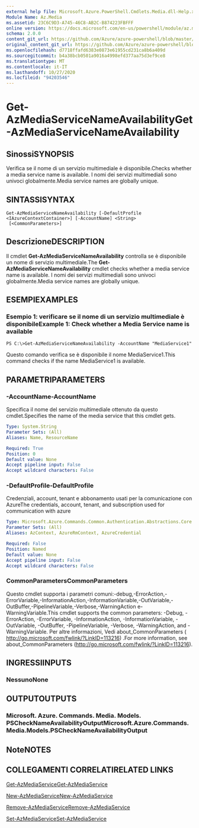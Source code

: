 ```yaml
---
external help file: Microsoft.Azure.PowerShell.Cmdlets.Media.dll-Help.xml
Module Name: Az.Media
ms.assetid: 23C6C9D3-A745-46C8-AB2C-B874223FBFFF
online version: https://docs.microsoft.com/en-us/powershell/module/az.media/get-azmediaservicenameavailability
schema: 2.0.0
content_git_url: https://github.com/Azure/azure-powershell/blob/master/src/Media/Media/help/Get-AzMediaServiceNameAvailability.md
original_content_git_url: https://github.com/Azure/azure-powershell/blob/master/src/Media/Media/help/Get-AzMediaServiceNameAvailability.md
ms.openlocfilehash: d7718ffafd6383e0873e61955cd231ca8b6a409d
ms.sourcegitcommit: b4a38bcb0501a9016a4998efd377aa75d3ef9ce8
ms.translationtype: MT
ms.contentlocale: it-IT
ms.lasthandoff: 10/27/2020
ms.locfileid: "94203546"
---
```

# <span data-ttu-id="530a6-101">Get-AzMediaServiceNameAvailability</span><span class="sxs-lookup"><span data-stu-id="530a6-101">Get-AzMediaServiceNameAvailability</span></span>

## <span data-ttu-id="530a6-102">Sinossi</span><span class="sxs-lookup"><span data-stu-id="530a6-102">SYNOPSIS</span></span>
<span data-ttu-id="530a6-103">Verifica se il nome di un servizio multimediale è disponibile.</span><span class="sxs-lookup"><span data-stu-id="530a6-103">Checks whether a media service name is available.</span></span>
<span data-ttu-id="530a6-104">I nomi dei servizi multimediali sono univoci globalmente.</span><span class="sxs-lookup"><span data-stu-id="530a6-104">Media service names are globally unique.</span></span>

## <span data-ttu-id="530a6-105">SINTASSI</span><span class="sxs-lookup"><span data-stu-id="530a6-105">SYNTAX</span></span>

```
Get-AzMediaServiceNameAvailability [-DefaultProfile <IAzureContextContainer>] [-AccountName] <String>
 [<CommonParameters>]
```

## <span data-ttu-id="530a6-106">Descrizione</span><span class="sxs-lookup"><span data-stu-id="530a6-106">DESCRIPTION</span></span>
<span data-ttu-id="530a6-107">Il cmdlet **Get-AzMediaServiceNameAvailability** controlla se è disponibile un nome di servizio multimediale.</span><span class="sxs-lookup"><span data-stu-id="530a6-107">The **Get-AzMediaServiceNameAvailability** cmdlet checks whether a media service name is available.</span></span>
<span data-ttu-id="530a6-108">I nomi dei servizi multimediali sono univoci globalmente.</span><span class="sxs-lookup"><span data-stu-id="530a6-108">Media service names are globally unique.</span></span>

## <span data-ttu-id="530a6-109">ESEMPI</span><span class="sxs-lookup"><span data-stu-id="530a6-109">EXAMPLES</span></span>

### <span data-ttu-id="530a6-110">Esempio 1: verificare se il nome di un servizio multimediale è disponibile</span><span class="sxs-lookup"><span data-stu-id="530a6-110">Example 1: Check whether a Media Service name is available</span></span>
```
PS C:\>Get-AzMediaServiceNameAvailability -AccountName "MediaService1"
```

<span data-ttu-id="530a6-111">Questo comando verifica se è disponibile il nome MediaService1.</span><span class="sxs-lookup"><span data-stu-id="530a6-111">This command checks if the name MediaService1 is available.</span></span>

## <span data-ttu-id="530a6-112">PARAMETRI</span><span class="sxs-lookup"><span data-stu-id="530a6-112">PARAMETERS</span></span>

### <span data-ttu-id="530a6-113">-AccountName</span><span class="sxs-lookup"><span data-stu-id="530a6-113">-AccountName</span></span>
<span data-ttu-id="530a6-114">Specifica il nome del servizio multimediale ottenuto da questo cmdlet.</span><span class="sxs-lookup"><span data-stu-id="530a6-114">Specifies the name of the media service that this cmdlet gets.</span></span>

```yaml
Type: System.String
Parameter Sets: (All)
Aliases: Name, ResourceName

Required: True
Position: 0
Default value: None
Accept pipeline input: False
Accept wildcard characters: False
```

### <span data-ttu-id="530a6-115">-DefaultProfile</span><span class="sxs-lookup"><span data-stu-id="530a6-115">-DefaultProfile</span></span>
<span data-ttu-id="530a6-116">Credenziali, account, tenant e abbonamento usati per la comunicazione con Azure</span><span class="sxs-lookup"><span data-stu-id="530a6-116">The credentials, account, tenant, and subscription used for communication with azure</span></span>

```yaml
Type: Microsoft.Azure.Commands.Common.Authentication.Abstractions.Core.IAzureContextContainer
Parameter Sets: (All)
Aliases: AzContext, AzureRmContext, AzureCredential

Required: False
Position: Named
Default value: None
Accept pipeline input: False
Accept wildcard characters: False
```

### <span data-ttu-id="530a6-117">CommonParameters</span><span class="sxs-lookup"><span data-stu-id="530a6-117">CommonParameters</span></span>
<span data-ttu-id="530a6-118">Questo cmdlet supporta i parametri comuni:-debug,-ErrorAction,-ErrorVariable,-InformationAction,-InformationVariable,-OutVariable,-OutBuffer,-PipelineVariable,-Verbose,-WarningAction e-WarningVariable.</span><span class="sxs-lookup"><span data-stu-id="530a6-118">This cmdlet supports the common parameters: -Debug, -ErrorAction, -ErrorVariable, -InformationAction, -InformationVariable, -OutVariable, -OutBuffer, -PipelineVariable, -Verbose, -WarningAction, and -WarningVariable.</span></span> <span data-ttu-id="530a6-119">Per altre informazioni, Vedi about_CommonParameters ( http://go.microsoft.com/fwlink/?LinkID=113216) .</span><span class="sxs-lookup"><span data-stu-id="530a6-119">For more information, see about_CommonParameters (http://go.microsoft.com/fwlink/?LinkID=113216).</span></span>

## <span data-ttu-id="530a6-120">INGRESSI</span><span class="sxs-lookup"><span data-stu-id="530a6-120">INPUTS</span></span>

### <span data-ttu-id="530a6-121">Nessuno</span><span class="sxs-lookup"><span data-stu-id="530a6-121">None</span></span>

## <span data-ttu-id="530a6-122">OUTPUT</span><span class="sxs-lookup"><span data-stu-id="530a6-122">OUTPUTS</span></span>

### <span data-ttu-id="530a6-123">Microsoft. Azure. Commands. Media. Models. PSCheckNameAvailabilityOutput</span><span class="sxs-lookup"><span data-stu-id="530a6-123">Microsoft.Azure.Commands.Media.Models.PSCheckNameAvailabilityOutput</span></span>

## <span data-ttu-id="530a6-124">Note</span><span class="sxs-lookup"><span data-stu-id="530a6-124">NOTES</span></span>

## <span data-ttu-id="530a6-125">COLLEGAMENTI CORRELATI</span><span class="sxs-lookup"><span data-stu-id="530a6-125">RELATED LINKS</span></span>

[<span data-ttu-id="530a6-126">Get-AzMediaService</span><span class="sxs-lookup"><span data-stu-id="530a6-126">Get-AzMediaService</span></span>](./Get-AzMediaService.md)

[<span data-ttu-id="530a6-127">New-AzMediaService</span><span class="sxs-lookup"><span data-stu-id="530a6-127">New-AzMediaService</span></span>](./New-AzMediaService.md)

[<span data-ttu-id="530a6-128">Remove-AzMediaService</span><span class="sxs-lookup"><span data-stu-id="530a6-128">Remove-AzMediaService</span></span>](./Remove-AzMediaService.md)

[<span data-ttu-id="530a6-129">Set-AzMediaService</span><span class="sxs-lookup"><span data-stu-id="530a6-129">Set-AzMediaService</span></span>](./Set-AzMediaService.md)


